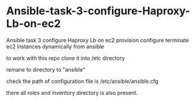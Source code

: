 # Ansible-task-3-configure-Haproxy-Lb-on-ec2
Ansible task 3 configure Haproxy Lb on ec2 provision configure terminate ec2 instances dynamically from ansible


to work with this repo
clone it into /etc directory

remane to directory to "ansible"

check the path of configuration file is /etc/ansible/ansible.cfg

there all roles and inventory directory is also present.
